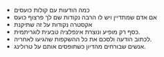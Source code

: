 - כמה הודעות עם קולות כועסים
- אם אדם שמתדיין ויש לו הרבה נקודות שם לך פרצוף כועס 
- אקסטרה נקודות על זה שתיקנת 
- כסף רק מופיע ונוצרת אינפלציה טבעית לוגריתמית. 
- לכתוב הודעה ולסכם את כל ההשקפות שהגיעו לאחריה. 
- אנשים שבורחים מהדיון כשתופסים אותם על טרולינג. 
